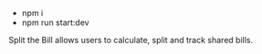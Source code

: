 - npm i
- npm run start:dev

Split the Bill allows users to calculate, split and track shared bills. 
